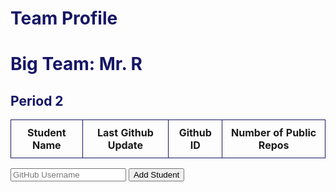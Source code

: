<html>
<head>
<style>
      <style>
            table {
                border-collapse: collapse;
                border-radius: 10px;
                overflow: hidden;
            }
            th, td {
                padding: 10px;
                text-align: center;
                border: 1px solid #161666;
            }
            h1, h2 {
                color: #161666;
            }
    </style>
    <body>
        <h1 class="text-center m-5 text-success">Team Profile</h1>
        <div class="table-responsive mx-5">
            <table id="table-container" class="table table-hover table-bordered border-secondary mb-5">
                <h1>Big Team: Mr. R</h1>
                <h2>Period 2</h2>
                <thead>
                    <tr>
                        <th scope="col"> Student Name </th>
                        <th scope="col"> Last Github Update </th>
                        <th scope="col"> Github ID </th>
                        <!-- <th scope="col">Blog</th>
                        <th scope="col">Github Insights</th> -->
                        <th scope="col"> Number of Public Repos </th>
                        <!--<td id="username-commits"></td>-->
                    </tr>
                </thead>
                <tbody class="table-group-divider" id="students">
                </tbody>
            </table>
        </div>
        <div>
            <!--<input type="text" id="name" placeholder="Full Name">-->
            <input type="text" id="username" placeholder="GitHub Username">
            <button onclick="addStudent()">Add Student</button>
            <!--<button onclick="fetchTotalCommits()">Fetch Total Commits</button> -->
        </div>
        <script>
            function addStudent() {
                // const tableBody = document.getElementById('students');
                // const username = document.getElementById('username').value;
                // const newRow = document.createElement('tr');
                // const nameCell = document.createElement('td');
                var tableBody = document.getElementById('students');
                // var nameInput = document.getElementById("name");
                var userNameInput = document.getElementById("username");
                //addToTable
                var newRow = tableBody.insertRow();
                var studentNameCell = newRow.insertCell();
                studentNameCell.textContent = " ";
                var lastUpdateCell = newRow.insertCell();
                lastUpdateCell.textContent = " ";
                var userNameCell = newRow.insertCell();
                userNameCell.textContent = userNameInput.value;
                var totalCommitsCell = newRow.insertCell();
                totalCommitsCell.textContext = 0;
                var buttonCell = newRow.insertCell();
                var fetchCommitsButton = document.createElement('button');
                fetchCommitsButton.textContent = 'Fetch Data';
                fetchCommitsButton.onclick = function() {
                fetchTotalCommits(userNameInput.value, studentNameCell, totalCommitsCell, lastUpdateCell);
                };
                buttonCell.appendChild(fetchCommitsButton);
                //reset fields
                //nameInput.value = '';
                usernameInput.value = '';
                // row.insertCell(0).innerHTML = name.value;
                // row.insertCell(1).innerHTML = userName.value;
                // row.insertCell(2).innerHTML = 0;
        }
        function fetchTotalCommits(username, studentCell, commitsCell, lastupdateCell) {
            const url = `https://api.github.com/users/${username}`;
            // var tableBody = document.getElementById('students');
            // var numRows = tableBody.getElementsByTagName('tr');
            fetch(url)
    .then(response => response.json())
    .then(data => {
      commitsCell.textContent = data.public_repos;
      studentCell.textContent = data.name;
    lastupdateCell.textContent = data.updated_at;
    })
    .catch(error => console.error(error));
        }
            // const userName = ;
            // fetch('test.json')
            // .then(response => response.json())
            // .then(data => {
            //     let table = '<table><tr><th>Name</th><th>GitHub ID</th><th>Blog Link</th><th>GitHub Insights</th><th>GitHub Commits</th></tr>';
            //     data[0].individuals.forEach((student) => {
            //     table += <tr><td>${student.student}</td><td>${student['gh-id']}</td><td>${student.blog}</td><td>${student['gh-insights']}</td><td>${student['gh-commits']}</td></tr>;
            //     });
            //     table += '</table>';
            //     document.getElementById('table-container').innerHTML = table;
            // })
            // .catch(error => console.error(error));
        </script>
    </body>
</html>



